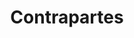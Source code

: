 ---
title: Contrapartes
form_url: https://dgoovofaxuqmavs.form.io/pagacontrapartes
form_type: counterparts
form_slug: Contrapartes
---